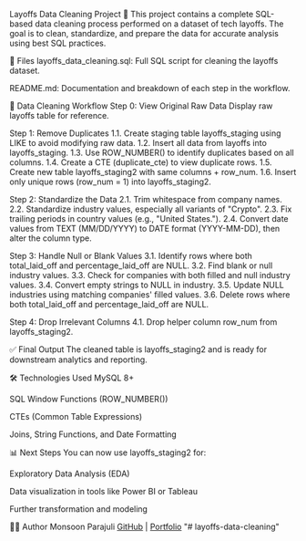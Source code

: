 Layoffs Data Cleaning Project 🧹
This project contains a complete SQL-based data cleaning process performed on a dataset of tech layoffs. The goal is to clean, standardize, and prepare the data for accurate analysis using best SQL practices.

📁 Files
layoffs_data_cleaning.sql: Full SQL script for cleaning the layoffs dataset.

README.md: Documentation and breakdown of each step in the workflow.

🧽 Data Cleaning Workflow
Step 0: View Original Raw Data
Display raw layoffs table for reference.

Step 1: Remove Duplicates
1.1. Create staging table layoffs_staging using LIKE to avoid modifying raw data.
1.2. Insert all data from layoffs into layoffs_staging.
1.3. Use ROW_NUMBER() to identify duplicates based on all columns.
1.4. Create a CTE (duplicate_cte) to view duplicate rows.
1.5. Create new table layoffs_staging2 with same columns + row_num.
1.6. Insert only unique rows (row_num = 1) into layoffs_staging2.

Step 2: Standardize the Data
2.1. Trim whitespace from company names.
2.2. Standardize industry values, especially all variants of "Crypto".
2.3. Fix trailing periods in country values (e.g., "United States.").
2.4. Convert date values from TEXT (MM/DD/YYYY) to DATE format (YYYY-MM-DD), then alter the column type.

Step 3: Handle Null or Blank Values
3.1. Identify rows where both total_laid_off and percentage_laid_off are NULL.
3.2. Find blank or null industry values.
3.3. Check for companies with both filled and null industry values.
3.4. Convert empty strings to NULL in industry.
3.5. Update NULL industries using matching companies' filled values.
3.6. Delete rows where both total_laid_off and percentage_laid_off are NULL.

Step 4: Drop Irrelevant Columns
4.1. Drop helper column row_num from layoffs_staging2.

✅ Final Output
The cleaned table is layoffs_staging2 and is ready for downstream analytics and reporting.

🛠 Technologies Used
MySQL 8+

SQL Window Functions (ROW_NUMBER())

CTEs (Common Table Expressions)

Joins, String Functions, and Date Formatting

📊 Next Steps
You can now use layoffs_staging2 for:

Exploratory Data Analysis (EDA)

Data visualization in tools like Power BI or Tableau

Further transformation and modeling

👨‍💻 Author
Monsoon Parajuli
[GitHub](https://github.com/monsoon2001) | [Portfolio](https://monsoon-portfolio.vercel.app) 
"# layoffs-data-cleaning" 

